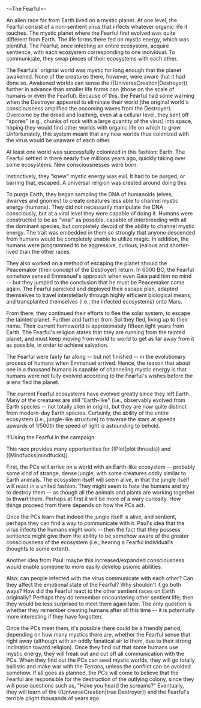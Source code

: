 -=The Fearful=-

An alien race far from Earth lived on a mystic planet. At one level, the Fearful consist of a non-sentient virus that infects whatever organic life it touches. The mystic planet where the Fearful first evolved was quite different from Earth. The life forms there fed on mystic energy, which was plentiful. The Fearful, once infecting an entire ecosystem, acquire sentience, with each ecosystem corresponding to one individual. To communicate, they swap pieces of their ecosystems with each other.

The Fearfuls' original world was mystic for long enough that the planet awakened. None of the creatures there, however, were aware that it had done so. Awakened worlds can sense the ((UniverseCreation|Destroyer)) further in advance than smaller life forms can (those on the scale of humans or even the Fearful). Because of this, the Fearful had some warning when the Destroyer appeared to eliminate their world (the original world's consciousness amplified the oncoming waves from the Destroyer). Overcome by the dread and loathing, even at a cellular level, they sent off &quot;spores&quot; (e.g., chunks of rock with a large quantity of the virus) into space, hoping they would find other worlds with organic life on which to grow. Unfortunately, this system meant that any new worlds thus colonized with the virus would be unaware of each other.

At least one world was successfully colonized in this fashion: Earth. The Fearful settled in there nearly five millions years ago, quickly taking over some ecosystems. New consciousnesses were born.

Instinctively, they &quot;knew&quot; mystic energy was evil. It had to be purged, or barring that, escaped. A universal religion was created around doing this.

To purge Earth, they began sampling the DNA of humanoids (elves, dwarves and gnomes) to create creatures less able to channel mystic energy (humans). They did not necessarily manipulate the DNA consciously, but at a viral level they were capable of doing it. Humans were constructed to be as &quot;viral&quot; as possible, capable of interbreeding with all the dominant species, but completely devoid of the ability to channel mystic energy. The trait was embedded in them so strongly that anyone descended from humans would be completely unable to utilize magic. In addition, the humans were programmed to be aggressive, curious, jealous and shorter-lived than the other races.

They also worked on a method of escaping the planet should the Peacemaker (their concept of the Destroyer) return. In 6000 BC, the Fearful somehow sensed Emmanuel's approach when even Gaia paid him no mind -- but they jumped to the conclusion that he must be Peacemaker come again. The Fearful panicked and deployed their escape plan, adapted themselves to travel interstellarly through highly efficient biological means, and transplanted themselves (i.e., the infected ecosystems) onto Mars.

From there, they continued their efforts to flee the solar system, to escape the tainted planet. Further and further from Sol they fled, living up to their name. Their current homeworld is approximately fifteen light years from Earth. The Fearful's religion states that they are running from the tainted planet, and must keep moving from world to world to get as far away from it as possible, in order to achieve salvation.

The Fearful were fairly far along -- but not finished -- in the evolutionary process of humans when Emmanuel arrived.  Hence, the reason that about one in a thousand humans is capable of channeling mystic energy is that humans were not fully evolved according to the Fearful's wishes before the aliens fled the planet.

The current Fearful ecosystems have evolved greatly since they left Earth. Many of the creatures are still &quot;Earth-like&quot; (i.e., observably evolved from Earth species -- not totally alien in origin), but they are now quite distinct from modern-day Earth species. Certainly, the ability of the entire ecosystem (i.e., jungle-like structure) to traverse the stars at speeds upwards of 1/500th the speed of light is astounding to behold.


!!!Using the Fearful in the campaign

This race provides many opportunities for ((Plot|plot threads)) and ((Mindfucks|mindfucks)).

First, the PCs will arrive on a world with an Earth-like ecosystem -- probably some kind of strange, dense jungle, with some creatures oddly similar to Earth animals. The ecosystem itself will seem alive, in that the jungle itself will react in a united fashion. They might seem to hate the humans and try to destroy them -- as though all the animals and plants are working together to thwart them. Perhaps at first it will be more of a wary curiosity. How things proceed from there depends on how the PCs act.

Once the PCs learn that indeed the jungle itself is alive, and sentient, perhaps they can find a way to communicate with it. Paul's idea that the virus infects the humans might work -- then the fact that they possess sentience might give them the ability to be somehow aware of the greater consciousness of the ecosystem (i.e., hearing a Fearful individual's thoughts to some extent).

Another idea from Paul: maybe this increased/expanded consciousness would enable someone to more easily develop psionic abilities.

Also: can people infected with the virus communicate with each other? Can they affect the emotional state of the Fearful? Why shouldn't it go both ways? How did the Fearful react to the other sentient races on Earth originally? Perhaps they do remember encountering other sentient life; then they would be less surprised to meet them again later. The only question is whether they remember creating humans after all this time -- it is potentially more interesting if they have forgotten.

Once the PCs meet them, it's possible there could be a friendly period, depending on how many mystics there are, whether the Fearful sense that right away (although with an oddly fanatical air to them, due to their strong inclination toward religion). Once they find out that some humans use mystic energy, they will freak out and cut off all communication with the PCs. When they find out the PCs can seed mystic worlds, they will go totally ballistic and make war with the Terrans, unless the conflict can be avoided somehow. If all goes as planned, the PCs will come to believe that the Fearful are responsible for the destruction of the outlying colony, since they will pose questions such as, &quot;Have you heard the screams?&quot; Eventually, they will learn of the ((UniverseCreation|true Destroyer)) and the Fearful's terrible plight thousands of years ago.
